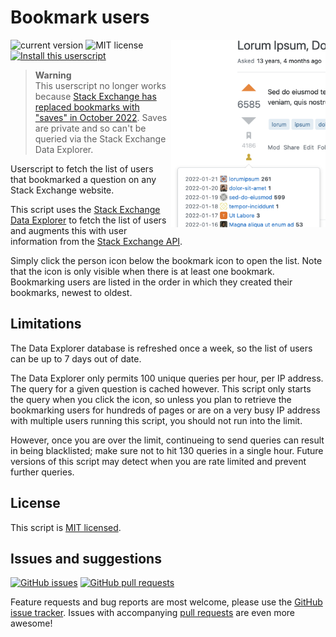 # Bookmark users


<img src="./screenshot.png" alt="Screenshot" height="300px" align="right" />

![current version](https://img.shields.io/github/v/tag/mjpieters/SO-userscripts?color=green&label=version&logo=github)
![MIT license](https://img.shields.io/github/license/mjpieters/SO-userscripts)
[![Install this userscript](https://img.shields.io/badge/install-Install%20this%20userscript-blue)](../../../../releases/latest/download/bookmark-users.user.js)

> **Warning**  
> This userscript no longer works because [Stack Exchange has replaced bookmarks with "saves" in October 2022][bookmarks-evolved]. Saves are private and so can't be queried via the Stack Exchange Data Explorer.
>
> [bookmarks-evolved]: https://meta.stackexchange.com/questions/382019/bookmarks-have-evolved-into-saves

Userscript to fetch the list of users that bookmarked a question on any Stack Exchange website.

This script uses the [Stack Exchange Data Explorer](https://data.stackexchange.com/) to fetch the list of users and augments this with user information from the [Stack Exchange API](https://api.stackexchange.com/).

Simply click the person icon below the bookmark icon to open the list. Note that the icon is only visible when there is at least one bookmark. Bookmarking users are listed in the order in which they created their bookmarks, newest to oldest.

## Limitations

The Data Explorer database is refreshed once a week, so the list of users can be up to 7 days out of date.

The Data Explorer only permits 100 unique queries per hour, per IP address. The query for a given question is cached however. This script only starts the query when you click the icon, so unless you plan to retrieve the bookmarking users for hundreds of pages or are on a very busy IP address with multiple users running this script, you should not run into the limit.

However, once you are over the limit, continueing to send queries can result in being blacklisted; make sure not to hit 130 queries in a single hour. Future versions of this script may detect when you are rate limited and prevent further queries.

## License

This script is [MIT licensed](../../LICENSE).

## Issues and suggestions

[![GitHub issues](https://img.shields.io/github/issues/mjpieters/SO-userscripts/bookmark-users?label=issues)][issues]
[![GitHub pull requests](https://img.shields.io/github/issues-pr/mjpieters/SO-userscripts/bookmark-users?label=pull+requests)][prs]

Feature requests and bug reports are most welcome, please use the [GitHub issue tracker][issues]. Issues with accompanying [pull requests][prs] are even more awesome!

[issues]: https://github.com/mjpieters/SO-userscripts/issues?q=is:issue+is%3Aopen+label:bookmark-users
[prs]: https://github.com/mjpieters/SO-userscripts/pulls?q=is:pr+is%3Aopen+label:bookmark-users